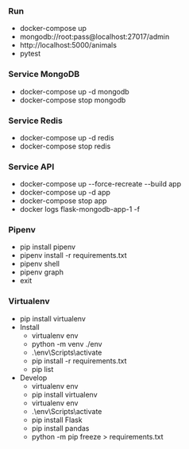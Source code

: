 
### Run 
- docker-compose up
- mongodb://root:pass@localhost:27017/admin
- http://localhost:5000/animals
- pytest

### Service MongoDB
- docker-compose up -d mongodb
- docker-compose stop mongodb

### Service Redis
- docker-compose up -d redis
- docker-compose stop redis

### Service API
- docker-compose up --force-recreate --build app
- docker-compose up -d app
- docker-compose stop app
- docker logs flask-mongodb-app-1 -f


### Pipenv
- pip install pipenv
- pipenv install -r requirements.txt
- pipenv shell
- pipenv graph
- exit

### Virtualenv
- pip install virtualenv
- Install
    - virtualenv env
    - python -m venv ./env
    - .\env\Scripts\activate
    - pip install -r requirements.txt
    - pip list
- Develop
    - virtualenv env
    - pip install virtualenv
    - virtualenv env
    - .\env\Scripts\activate
    - pip install Flask
    - pip install pandas
    - python -m pip freeze > requirements.txt